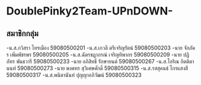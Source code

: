# DoublePinky2Team-UPnDOWN-

## สมาชิกกลุ่ม
-น.ส.กวิสรา  ไทรเมือง 59080500201
-น.ส.เกวลี  ตรีเจริญรัตน์  59080500203
-นาย จักภัคร เพิ่มพัชรพร 59080500205
-น.ส.ฉัตรชฎาภรณ์ เจริญทิพากร 59080500209
-นาย ปฏิภัทร พันธวารี 59080500233
-นาย อภิสิทธิ์ รักษายนต์ 59080500267
-น.ส.ไอริณ กิตติตานนท์ 59080500273
-นาย พงศทร สุวิเศษศักดิ์ 59080500315
-น.ส.รสสุคนธ์ ไกรแสงสี 59080500317
-น.ส.พนิตานันท์ ปุญญาอภิวัฒน์ 59080500323
